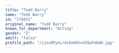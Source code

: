 ```yaml
---
title: "Todd Barry"
name: "Todd Barry"
id: "176031"
original_name: "Todd Barry"
known_for_department: "Acting"
gender: "2"
adult: "false"
profile_path: "/ijou8PynLr4z8uKK5vdJQwFU6AN.jpg"
---
```

